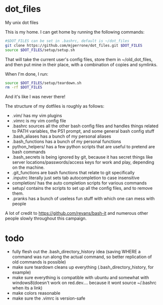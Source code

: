 dot_files
=========

My unix dot files

This is my home. I can get home by running the following commands:

```bash
#$DOT_FILES can be set in .bashrc, default is ~/dot_files
git clone https://github.com/mjperrone/dot_files.git $DOT_FILES
source $DOT_FILES/setup/setup.sh
```

That will take the current user's config files, store them in ~/old_dot_files, and then put mine in their place, with a combination of copies and symlinks.

When I'm done, I run:

```bash
source $DOT_FILES/setup/teardown.sh
rm -rf $DOT_FILES
```
And it's like I was never there! 

The structure of my dotfiles is roughly as follows:

* .vim/ has my vim plugins
* .vimrc is my vim config file
* .bashrc sources all the other bash config files and handles things related to PATH variables, the PS1 prompt, and some general bash config stuff
* .bash_aliases has a bunch of my personal aliases
* .bash_functions has a bunch of my personal functions
* python_helpers/ has a few python scripts that are useful to pretend are bash commands
* .bash_secrets is being ignored by git, because it has secret things like server locations/passwords/access keys for work and play, depending on the machine.
* .git_functions are bash functions that relate to git specifically
* .inputrc literally just sets tab autocompletion to case insensitive
* completion/ has the auto completion scripts for various commands
* setup/ contains the scripts to set up all the config files, and to remove them.
* .pranks has a bunch of useless fun stuff with which one can mess with people


A lot of credit to https://github.com/revans/bash-it and numerous other people slowly throughout this campaign.


todo
=========
* fully flesh out the .bash_directory_history idea (saving WHERE a command was run along the actual command, so better replication of old commands is possible)
* make sure teardown cleans up everything (.bash_directory_history, for example)
* make sure everything is compatible with ubuntu and somewhat with windows8(doesn't work on red.dev.... because it wont source ~/.bashrc when its a link)
* make colors reasonable
* make sure the .vimrc is version-safe
